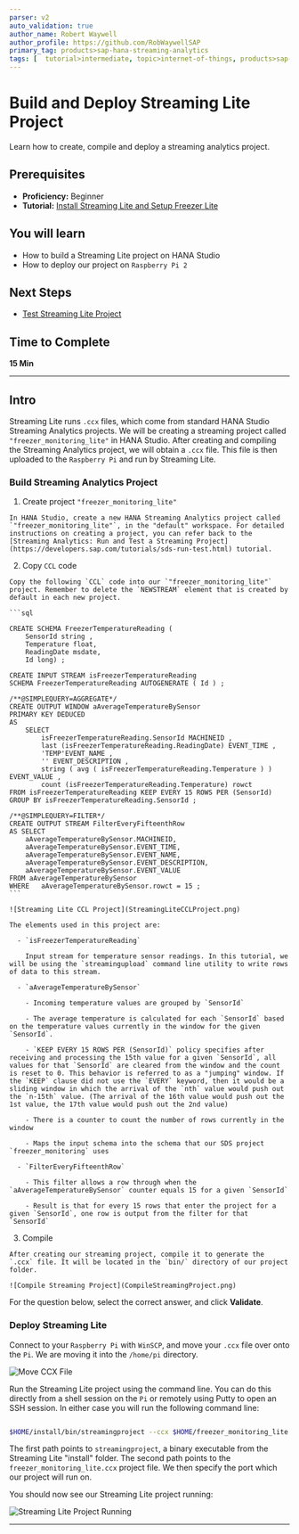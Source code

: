 ```yaml
---
parser: v2
auto_validation: true
author_name: Robert Waywell
author_profile: https://github.com/RobWaywellSAP
primary_tag: products>sap-hana-streaming-analytics
tags: [  tutorial>intermediate, topic>internet-of-things, products>sap-hana-streaming-analytics, products>sap-hana\,-express-edition ]
---
```


# Build and Deploy Streaming Lite Project
<!-- description --> Learn how to create, compile and deploy a streaming analytics project.

## Prerequisites  
 - **Proficiency:** Beginner
 - **Tutorial:** [Install Streaming Lite and Setup Freezer Lite](https://developers.sap.com/tutorials/hsa-streaming-lite-freezer-monitoring-part2.html)

## You will learn  
- How to build a Streaming Lite project on HANA Studio
- How to deploy our project on `Raspberry Pi 2`

## Next Steps
- [Test Streaming Lite Project](https://developers.sap.com/tutorials/hsa-streaming-lite-freezer-monitoring-part4.html)
## Time to Complete
**15 Min**

---

## Intro
Streaming Lite runs `.ccx` files, which come from standard HANA Studio Streaming Analytics projects. We will be creating a streaming project called `"freezer_monitoring_lite"` in HANA Studio. After creating and compiling the Streaming Analytics project, we will obtain a `.ccx` file. This file is then uploaded to the `Raspberry Pi` and run by Streaming Lite.

### Build Streaming Analytics Project


  1. Create project `"freezer_monitoring_lite"`

    In HANA Studio, create a new HANA Streaming Analytics project called `"freezer_monitoring_lite"`, in the "default" workspace. For detailed instructions on creating a project, you can refer back to the [Streaming Analytics: Run and Test a Streaming Project](https://developers.sap.com/tutorials/sds-run-test.html) tutorial.

  2. Copy `CCL` code

    Copy the following `CCL` code into our `"freezer_monitoring_lite"` project. Remember to delete the `NEWSTREAM` element that is created by default in each new project.

    ```sql

    CREATE SCHEMA FreezerTemperatureReading (
    	SensorId string ,
    	Temperature float,
    	ReadingDate msdate,
    	Id long) ;

    CREATE INPUT STREAM isFreezerTemperatureReading
    SCHEMA FreezerTemperatureReading AUTOGENERATE ( Id ) ;

    /**@SIMPLEQUERY=AGGREGATE*/
    CREATE OUTPUT WINDOW aAverageTemperatureBySensor
    PRIMARY KEY DEDUCED
    AS
    	SELECT
    		isFreezerTemperatureReading.SensorId MACHINEID ,
    		last (isFreezerTemperatureReading.ReadingDate) EVENT_TIME ,
    		'TEMP'EVENT_NAME ,
    		'' EVENT_DESCRIPTION ,
    		string ( avg ( isFreezerTemperatureReading.Temperature ) )
    EVENT_VALUE ,
    		count (isFreezerTemperatureReading.Temperature) rowct  
    FROM isFreezerTemperatureReading KEEP EVERY 15 ROWS PER (SensorId)
    GROUP BY isFreezerTemperatureReading.SensorId ;

    /**@SIMPLEQUERY=FILTER*/
    CREATE OUTPUT STREAM FilterEveryFifteenthRow
    AS SELECT
    	aAverageTemperatureBySensor.MACHINEID,
    	aAverageTemperatureBySensor.EVENT_TIME,
    	aAverageTemperatureBySensor.EVENT_NAME,
    	aAverageTemperatureBySensor.EVENT_DESCRIPTION,
    	aAverageTemperatureBySensor.EVENT_VALUE
    FROM aAverageTemperatureBySensor
    WHERE	aAverageTemperatureBySensor.rowct = 15 ;
    ```

    ![Streaming Lite CCL Project](StreamingLiteCCLProject.png)

    The elements used in this project are:

      - `isFreezerTemperatureReading`

        Input stream for temperature sensor readings. In this tutorial, we will be using the `streamingupload` command line utility to write rows of data to this stream.

      - `aAverageTemperatureBySensor`

        - Incoming temperature values are grouped by `SensorId`

        - The average temperature is calculated for each `SensorId` based on the temperature values currently in the window for the given `SensorId`.

        - `KEEP EVERY 15 ROWS PER (SensorId)` policy specifies after receiving and processing the 15th value for a given `SensorId`, all values for that `SensorId` are cleared from the window and the count is reset to 0. This behavior is referred to as a "jumping" window. If the `KEEP` clause did not use the `EVERY` keyword, then it would be a sliding window in which the arrival of the `nth` value would push out the `n-15th` value. (The arrival of the 16th value would push out the 1st value, the 17th value would push out the 2nd value)

        - There is a counter to count the number of rows currently in the window

        - Maps the input schema into the schema that our SDS project `freezer_monitoring` uses

      - `FilterEveryFifteenthRow`

        - This filter allows a row through when the `aAverageTemperatureBySensor` counter equals 15 for a given `SensorId`

        - Result is that for every 15 rows that enter the project for a given `SensorId`, one row is output from the filter for that `SensorId`

  3. Compile

    After creating our streaming project, compile it to generate the `.ccx` file. It will be located in the `bin/` directory of our project folder.

    ![Compile Streaming Project](CompileStreamingProject.png)

For the question below, select the correct answer, and click **Validate**.



### Deploy Streaming Lite


Connect to your `Raspberry Pi` with `WinSCP`, and move your `.ccx` file over onto the `Pi`. We are moving it into the `/home/pi` directory.

![Move CCX File](MoveCCXFile.png)

Run the Streaming Lite project using the command line. You can do this directly from a shell session on the `Pi` or remotely using Putty to open an SSH session. In either case you will run the following command line:

```Bash

$HOME/install/bin/streamingproject --ccx $HOME/freezer_monitoring_lite.ccx --command-port 9230
```

The first path points to `streamingproject`, a binary executable from the Streaming Lite "install" folder. The second path points to the `freezer_monitoring_lite.ccx` project file. We then specify the port which our project will run on.

You should now see our Streaming Lite project running:

![Streaming Lite Project Running](StreamingLiteProjectRunning.png)


---

